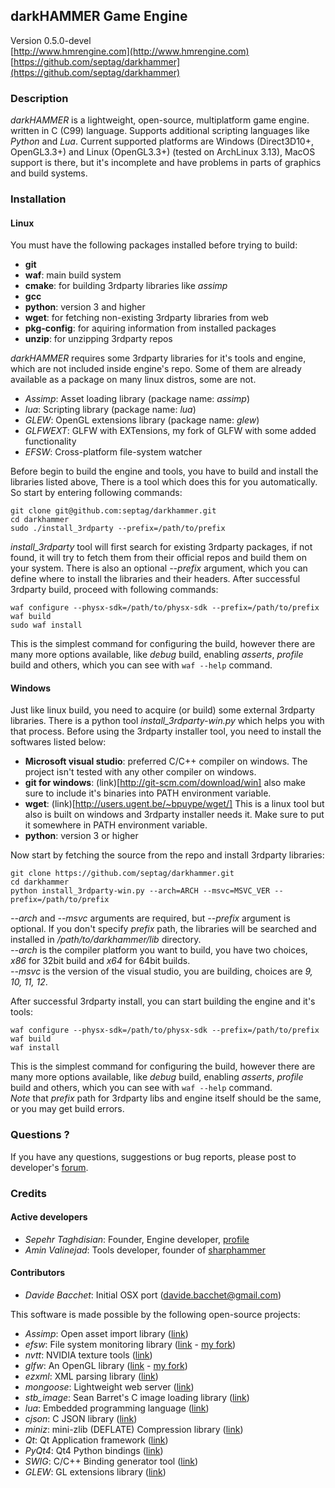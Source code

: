 ## darkHAMMER Game Engine

Version 0.5.0-devel  
[http://www.hmrengine.com](http://www.hmrengine.com)  
[https://github.com/septag/darkhammer](https://github.com/septag/darkhammer)  

### Description
*darkHAMMER* is a lightweight, open-source, multiplatform game engine. written in C (C99) language.
Supports additional scripting languages like *Python* and *Lua*.
Current supported platforms are Windows (Direct3D10+, OpenGL3.3+) and Linux (OpenGL3.3+) (tested on ArchLinux 3.13), MacOS support
is there, but it's incomplete and have problems in parts of graphics and build systems.

### Installation
#### Linux
You must have the following packages installed before trying to build:

- **git**
- **waf**: main build system
- **cmake**: for building 3rdparty libraries like *assimp*
- **gcc**
- **python**: version 3 and higher
- **wget**: for fetching non-existing 3rdparty libraries from web
- **pkg-config**: for aquiring information from installed packages
- **unzip**: for unzipping 3rdparty repos

*darkHAMMER* requires some 3rdparty libraries for it's tools and engine, which are not included inside engine's repo. Some of them are already available as a package on many linux distros, some are not.

- *Assimp*: Asset loading library (package name: *assimp*)
- *lua*: Scripting library (package name: *lua*)
- *GLEW*: OpenGL extensions library (package name: *glew*)
- *GLFWEXT*: GLFW with EXTensions, my fork of GLFW with some added functionality
- *EFSW*: Cross-platform file-system watcher

Before begin to build the engine and tools, you have to build and install the libraries listed above, There is a tool which does this for you automatically. So start by entering following commands:

```
git clone git@github.com:septag/darkhammer.git
cd darkhammer
sudo ./install_3rdparty --prefix=/path/to/prefix
```

*install_3rdparty* tool will first search for existing 3rdparty packages, if not found, it will try to fetch them from their official repos and build them on your system. There is also an optional *--prefix* argument, which you can define where to install the libraries and their headers.
After successful 3rdparty build, proceed with following commands:

```
waf configure --physx-sdk=/path/to/physx-sdk --prefix=/path/to/prefix
waf build
sudo waf install
```

This is the simplest command for configuring the build, however there are many more options available, like *debug* build, enabling *asserts*, *profile* build and others, which you can see with `waf --help` command.

#### Windows
Just like linux build, you need to acquire (or build) some external 3rdparty libraries. There is a python tool *install_3rdparty-win.py* which helps you with that process. Before using the 3rdparty installer tool, you need to install the softwares listed below:  

- **Microsoft visual studio**: preferred C/C++ compiler on windows. The project isn't tested with any other compiler on windows.
- **git for windows**: (link)[http://git-scm.com/download/win] also make sure to include it's binaries into PATH environment variable.
- **wget**: (link)[http://users.ugent.be/~bpuype/wget/] This is a linux tool but also is built on windows and 3rdparty installer needs it. Make sure to put it somewhere in PATH environment variable.
- **python**: version 3 or higher

Now start by fetching the source from the repo and install 3rdparty libraries: 

```
git clone https://github.com/septag/darkhammer.git
cd darkhammer
python install_3rdparty-win.py --arch=ARCH --msvc=MSVC_VER --prefix=/path/to/prefix
```

*--arch* and *--msvc* arguments are required, but *--prefix* argument is optional. If you don't specify *prefix* path, the libraries will be searched and installed in */path/to/darkhammer/lib* directory.  
*--arch* is the compiler platform you want to build, you have two choices, *x86* for 32bit build and *x64* for 64bit builds.  
*--msvc* is the version of the visual studio, you are building, choices are *9, 10, 11, 12*.  

After successful 3rdparty install, you can start building the engine and it's tools:  

```
waf configure --physx-sdk=/path/to/physx-sdk --prefix=/path/to/prefix
waf build
waf install
```

This is the simplest command for configuring the build, however there are many more options available, like *debug* build, enabling *asserts*, *profile* build and others, which you can see with `waf --help` command.  
*Note* that *prefix* path for 3rdparty libs and engine itself should be the same, or you may get build errors.

### Questions ?
If you have any questions, suggestions or bug reports, please post to developer's
[forum](http://hmrengine.com/forums/).

### Credits
#### Active developers
- *Sepehr Taghdisian*: Founder, Engine developer, [profile](https://github.com/septag)
- *Amin Valinejad*: Tools developer, founder of [sharphammer](https://bitbucket.org/Amin67v/sharphammer)

#### Contributors
- *Davide Bacchet*: Initial OSX port (davide.bacchet@gmail.com)

This software is made possible by the following open-source projects:

- *Assimp*: Open asset import library ([link](http://assimp.sourceforge.net/))
- *efsw*: File system monitoring library ([link](https://bitbucket.org/SpartanJ/efsw) - [my fork](https://bitbucket.org/sepul/efsw))
- *nvtt*: NVIDIA texture tools ([link](http://code.google.com/p/nvidia-texture-tools))
- *glfw*: An OpenGL library ([link](http://www.glfw.org) - [my fork](https://github.com/septag/glfw))
- *ezxml*: XML parsing library ([link](http://ezxml.sourceforge.net))
- *mongoose*: Lightweight web server ([link](https://code.google.com/p/mongoose))
- *stb_image*: Sean Barret's C image loading library ([link](http://nothings.org/stb_image.c))
- *lua*: Embedded programming language ([link](http://www.lua.org))
- *cjson*: C JSON library ([link](http://sourceforge.net/projects/cjson))
- *miniz*: mini-zlib (DEFLATE) Compression library ([link](http://code.google.com/p/miniz))
- *Qt*: Qt Application framework ([link](http://qt.digia.com))
- *PyQt4*: Qt4 Python bindings ([link](http://www.riverbankcomputing.com/software/pyqt/download))
- *SWIG*: C/C++ Binding generator tool ([link](http://www.swig.org))
- *GLEW*: GL extensions library ([link](http://glew.sourceforge.net/))
